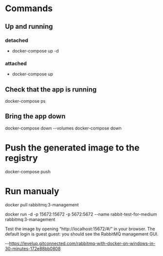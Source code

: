 # Commands
## Up and running
  ### detached
  - docker-compose up -d
  ### attached
  - docker-compose up 
## Check that the app is running 
docker-compose ps
## Bring the app down
docker-compose down --volumes
docker-compose down

# Push the generated image to the registry
docker-compose push

# Run manualy 
docker pull rabbitmq:3-management

docker run -d -p 15672:15672 -p 5672:5672 --name rabbit-test-for-medium rabbitmq:3-management

Test the image by opening “http://localhost:15672/#/” in your browser. The default login is guest guest: you should see the RabbitMQ management GUI.

--https://levelup.gitconnected.com/rabbitmq-with-docker-on-windows-in-30-minutes-172e88bb0808
